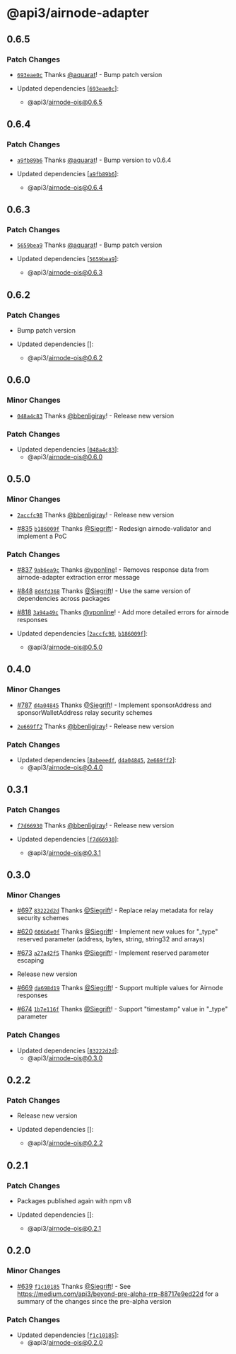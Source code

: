# @api3/airnode-adapter

## 0.6.5

### Patch Changes

- [`693eae0c`](https://github.com/api3dao/airnode/commit/693eae0ce855755ed9082d712c853e9d63d8b7a1) Thanks [@aquarat](https://github.com/aquarat)! - Bump patch version

- Updated dependencies [[`693eae0c`](https://github.com/api3dao/airnode/commit/693eae0ce855755ed9082d712c853e9d63d8b7a1)]:
  - @api3/airnode-ois@0.6.5

## 0.6.4

### Patch Changes

- [`a9fb89b6`](https://github.com/api3dao/airnode/commit/a9fb89b647e1df018bad439aaa4b90fd302ad85c) Thanks [@aquarat](https://github.com/aquarat)! - Bump version to v0.6.4

- Updated dependencies [[`a9fb89b6`](https://github.com/api3dao/airnode/commit/a9fb89b647e1df018bad439aaa4b90fd302ad85c)]:
  - @api3/airnode-ois@0.6.4

## 0.6.3

### Patch Changes

- [`5659bea9`](https://github.com/api3dao/airnode/commit/5659bea9980a72c06bf00c41584fde6670efdaec) Thanks [@aquarat](https://github.com/aquarat)! - Bump patch version

- Updated dependencies [[`5659bea9`](https://github.com/api3dao/airnode/commit/5659bea9980a72c06bf00c41584fde6670efdaec)]:
  - @api3/airnode-ois@0.6.3

## 0.6.2

### Patch Changes

- Bump patch version

- Updated dependencies []:
  - @api3/airnode-ois@0.6.2

## 0.6.0

### Minor Changes

- [`048a4c83`](https://github.com/api3dao/airnode/commit/048a4c830151947c4869cde9b6d5a7f67a606c31) Thanks [@bbenligiray](https://github.com/bbenligiray)! - Release new version

### Patch Changes

- Updated dependencies [[`048a4c83`](https://github.com/api3dao/airnode/commit/048a4c830151947c4869cde9b6d5a7f67a606c31)]:
  - @api3/airnode-ois@0.6.0

## 0.5.0

### Minor Changes

- [`2accfc98`](https://github.com/api3dao/airnode/commit/2accfc98470f72f8463a4e80b01150ff4a0b2312) Thanks [@bbenligiray](https://github.com/bbenligiray)! - Release new version

* [#835](https://github.com/api3dao/airnode/pull/835) [`b186009f`](https://github.com/api3dao/airnode/commit/b186009f8af3f6e58b874741afc7b622663ddd76) Thanks [@Siegrift](https://github.com/Siegrift)! - Redesign airnode-validator and implement a PoC

### Patch Changes

- [#837](https://github.com/api3dao/airnode/pull/837) [`9ab6ea9c`](https://github.com/api3dao/airnode/commit/9ab6ea9c7a5e9d348dd06c6f95efd66aa6061477) Thanks [@vponline](https://github.com/vponline)! - Removes response data from airnode-adapter extraction error message

* [#848](https://github.com/api3dao/airnode/pull/848) [`8d4fd368`](https://github.com/api3dao/airnode/commit/8d4fd36888213cfb3866f328250946bb4c9f3028) Thanks [@Siegrift](https://github.com/Siegrift)! - Use the same version of dependencies across packages

- [#818](https://github.com/api3dao/airnode/pull/818) [`3a94a49c`](https://github.com/api3dao/airnode/commit/3a94a49cbf7e7e620bcf0d8212a5efcfaab066a2) Thanks [@vponline](https://github.com/vponline)! - Add more detailed errors for airnode responses

- Updated dependencies [[`2accfc98`](https://github.com/api3dao/airnode/commit/2accfc98470f72f8463a4e80b01150ff4a0b2312), [`b186009f`](https://github.com/api3dao/airnode/commit/b186009f8af3f6e58b874741afc7b622663ddd76)]:
  - @api3/airnode-ois@0.5.0

## 0.4.0

### Minor Changes

- [#787](https://github.com/api3dao/airnode/pull/787) [`d4a04845`](https://github.com/api3dao/airnode/commit/d4a04845b53c98088ec05ba7a7844f6c37e9d992) Thanks [@Siegrift](https://github.com/Siegrift)! - Implement sponsorAddress and sponsorWalletAddress relay security schemes

* [`2e669ff2`](https://github.com/api3dao/airnode/commit/2e669ff251b7d7d32ab1eb9b234081871879135e) Thanks [@bbenligiray](https://github.com/bbenligiray)! - Release new version

### Patch Changes

- Updated dependencies [[`8abeeedf`](https://github.com/api3dao/airnode/commit/8abeeedf1dd62665a8a68604560c9388581a1cbb), [`d4a04845`](https://github.com/api3dao/airnode/commit/d4a04845b53c98088ec05ba7a7844f6c37e9d992), [`2e669ff2`](https://github.com/api3dao/airnode/commit/2e669ff251b7d7d32ab1eb9b234081871879135e)]:
  - @api3/airnode-ois@0.4.0

## 0.3.1

### Patch Changes

- [`f7d66930`](https://github.com/api3dao/airnode/commit/f7d66930c04cc16a25fe4d982f740d2c9f4a483c) Thanks
  [@bbenligiray](https://github.com/bbenligiray)! - Release new version

- Updated dependencies
  [[`f7d66930`](https://github.com/api3dao/airnode/commit/f7d66930c04cc16a25fe4d982f740d2c9f4a483c)]:
  - @api3/airnode-ois@0.3.1

## 0.3.0

### Minor Changes

- [#697](https://github.com/api3dao/airnode/pull/697)
  [`83222d2d`](https://github.com/api3dao/airnode/commit/83222d2dac841dc71404933555894f24aefa432a) Thanks
  [@Siegrift](https://github.com/Siegrift)! - Replace relay metadata for relay security schemes

* [#620](https://github.com/api3dao/airnode/pull/620)
  [`606b6e0f`](https://github.com/api3dao/airnode/commit/606b6e0f293958e0bf1168927e3f81a7c2dbb5a3) Thanks
  [@Siegrift](https://github.com/Siegrift)! - Implement new values for "\_type" reserved parameter (address, bytes,
  string, string32 and arrays)

- [#673](https://github.com/api3dao/airnode/pull/673)
  [`a27a42f5`](https://github.com/api3dao/airnode/commit/a27a42f5d72ef30c0ef87d64ba338732f3d0ef4b) Thanks
  [@Siegrift](https://github.com/Siegrift)! - Implement reserved parameter escaping

* Release new version

- [#669](https://github.com/api3dao/airnode/pull/669)
  [`da698d19`](https://github.com/api3dao/airnode/commit/da698d194038cb4c6b5b9c1b35316b9870146d15) Thanks
  [@Siegrift](https://github.com/Siegrift)! - Support multiple values for Airnode responses

* [#674](https://github.com/api3dao/airnode/pull/674)
  [`1b7e116f`](https://github.com/api3dao/airnode/commit/1b7e116f68240857f572eb328f4417fdb0d07b47) Thanks
  [@Siegrift](https://github.com/Siegrift)! - Support "timestamp" value in "\_type" parameter

### Patch Changes

- Updated dependencies
  [[`83222d2d`](https://github.com/api3dao/airnode/commit/83222d2dac841dc71404933555894f24aefa432a)]:
  - @api3/airnode-ois@0.3.0

## 0.2.2

### Patch Changes

- Release new version

- Updated dependencies []:
  - @api3/airnode-ois@0.2.2

## 0.2.1

### Patch Changes

- Packages published again with npm v8

- Updated dependencies []:
  - @api3/airnode-ois@0.2.1

## 0.2.0

### Minor Changes

- [#639](https://github.com/api3dao/airnode/pull/639)
  [`f1c10185`](https://github.com/api3dao/airnode/commit/f1c10185498d9bafe799661ecd9e361a2c9ea55d) Thanks
  [@Siegrift](https://github.com/Siegrift)! - See https://medium.com/api3/beyond-pre-alpha-rrp-88717e9ed22d for a
  summary of the changes since the pre-alpha version

### Patch Changes

- Updated dependencies
  [[`f1c10185`](https://github.com/api3dao/airnode/commit/f1c10185498d9bafe799661ecd9e361a2c9ea55d)]:
  - @api3/airnode-ois@0.2.0
